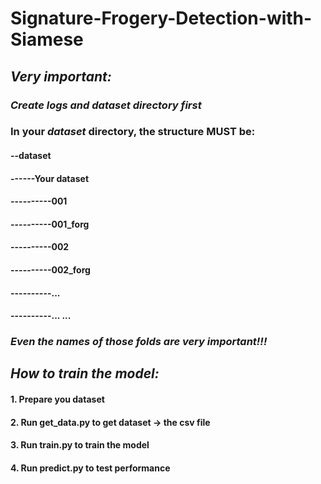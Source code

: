# Signature-Frogery-Detection-with-Siamese

## *Very important:*
### *Create logs and dataset directory first*
### In your *dataset* directory, the structure MUST be: 
#### --dataset
#### ------Your dataset
#### ----------001
#### ----------001_forg
#### ----------002
#### ----------002_forg
#### ----------...
#### ----------... ...
### *Even the names of those folds are very important!!!*

## *How to train the model:*
#### 1. Prepare you dataset
#### 2. Run get_data.py to get dataset -> the csv file
#### 3. Run train.py to train the model
#### 4. Run predict.py to test performance

